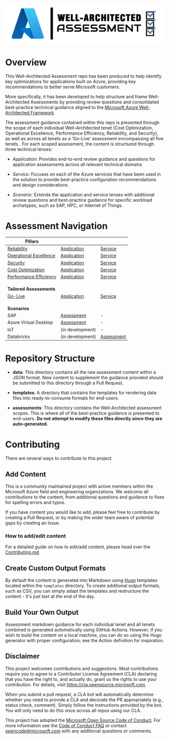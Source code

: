 [![Well-Architected Assessment](/templates/media/wellarchitected-icon.png "Well-Architected Assessment")](#)

# Overview

This Well-Architected Assessment repo has been produced to help identify key optimizations for applications built on Azure, providing key recommendations to better serve Microsoft customers.

More specifically, it has been developed to help structure and frame Well-Architected Assessments by providing review questions and consolidated best-practice technical guidance aligned to the [Microsoft Azure Well-Architected Framework](https://docs.microsoft.com/azure/architecture/framework/).

The assessment guidance contained within this repo is presented through the scope of each individual Well-Architected tenet (Cost Optimization, Operational Excellence, Performance Efficiency, Reliability, and Security), as well as across all tenets as a 'Go-Live' assessment encompassing all five tenets
.
For each scoped assessment, the content is structured through three technical lenses:

* _Application_: Provides end-to-end review guidance and questions for application assessments across all relevant technical domains

* _Service_: Focuses on each of the Azure services that have been used in the solution to provide best-practice configuration recommendations and design considerations

* _Scenario_: Extends the application and service lenses with additional review questions and best-practice guidance for specific workload archetypes, such as SAP, HPC, or Internet of Things. 

# Assessment Navigation

| **Pillars** | | |
|--- | --- | --- |
| [Reliability](./assessments/reliability/overview.md)| [Application](./assessments/reliability/application.md) | [Service](assessments/reliability/service.md) |
| [Operational Excellence](./assessments/operationalexcellence/overview.md) | [Application](./assessments/operationalexcellence/application.md) | [Service](./assessments/operationalexcellence/service.md) | Scenario |
| [Security](./assessments/security/overview.md) | [Application](./assessments/security/application.md) | [Service](./assessments/security/service.md) |
| [Cost Optimization](./assessments/costoptimization/overview.md) | [Application](./assessments/costoptimization/application.md) | [Service](./assessments/costoptimization/service.md) |
| [Performance Efficiency](./assessments/performance/overview.md) | [Application](./assessments/performance/application.md) | [Service](./assessments/performance/service.md) |
| <br />**Tailored Assessments** | | |
| [Go-Live](./assessments/golive/overview.md) | [Application](./assessments/golive/application.md) | [Service](assessments/golive/service.md) |
| <br />**Scenarios** |  |
| SAP | [Assessment](./assessments/scenarios/sap.md) | - |
| Azure Virtual Desktop | [Assessment](./assessments/scenarios/avd.md) | - |
| IoT | (in development) | - |
| Databricks | (in development) | [Assessment](./assessments/scenarios/databricks.md) | - |

# Repository Structure

* **data**:
This directory contains all the raw assessment content within a JSON format. New content to supplement the guidance provided should be submitted to this directory through a Pull Request.

* **templates**:
A directory that contains the templates for rendering data files into ready-to-consume formats for end-users.

* **assessments**:
This directory contains the Well-Architected assessment scopes. This is where all of the best-practice guidance is presented to end-users. **Do not attempt to modify these files directly since they are auto-generated.**

# Contributing

There are several ways to contribute to this project.

## Add Content

This is a community maintained project with active members within the Microsoft Azure field and engineering organizations. We welcome all contributions to the content, from additional questions and guidance to fixes for spelling errors and typos.

If you have content you would like to add, please feel free to contribute by creating a Pull Request, or by making the wider team aware of potential gaps by creating an Issue.

### How to add/edit content

For a detailed guide on how to edit/add content, please head over the [Contributing.md](./Contributing.md)

## Create Custom Output Formats

By default the content is generated into Markdown using [Hugo](https://gohugo.io/templates/introduction/) templates located within the `templates` directory. To create additional output formats, such as CSV, you can simply adapt the templates and restructure the content - it's just text at the end of the day.

## Build Your Own Output

Assessment markdown guidance for each individual tenet and all tenets combined is generated automatically using GitHub Actions. However, if you wish to build the content on a local machine, you can do so using the Hugo generator with proper configuration; see the Action definition for inspiration.

## Disclaimer

This project welcomes contributions and suggestions.  Most contributions require you to agree to a Contributor License Agreement (CLA) declaring that you have the right to, and actually do, grant us the rights to use your contribution. For details, visit https://cla.opensource.microsoft.com.

When you submit a pull request, a CLA bot will automatically determine whether you need to provide a CLA and decorate the PR appropriately (e.g., status check, comment). Simply follow the instructions provided by the bot. You will only need to do this once across all repos using our CLA.

This project has adopted the [Microsoft Open Source Code of Conduct](https://opensource.microsoft.com/codeofconduct/).
For more information see the [Code of Conduct FAQ](https://opensource.microsoft.com/codeofconduct/faq/) or
contact [opencode@microsoft.com](mailto:opencode@microsoft.com) with any additional questions or comments.
